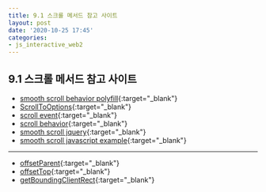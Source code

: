```yaml
---
title: 9.1 스크롤 메서드 참고 사이트
layout: post
date: '2020-10-25 17:45'
categories:
- js_interactive_web2
---
```


## 9.1 스크롤 메서드 참고 사이트

* [smooth scroll behavior polyfill](http://iamdustan.com/smoothscroll/){:target="_blank"}
* [ScrollToOptions](https://developer.mozilla.org/en-US/docs/Web/API/ScrollToOptions){:target="_blank"}
* [scroll event](https://developer.mozilla.org/ko/docs/Web/API/Document/scroll_event){:target="_blank"}
* [scroll behavior](https://developer.mozilla.org/en-US/docs/Web/CSS/scroll-behavior){:target="_blank"}
* [smooth scroll jquery](https://www.w3schools.com/howto/howto_css_smooth_scroll.asp#section1){:target="_blank"}
* [smooth scroll javascript example](https://embed.plnkr.co/plunk/29jeYo){:target="_blank"}

---

* [offsetParent](https://developer.mozilla.org/ko/docs/Web/API/HTMLElement/offsetParent){:target="_blank"}
* [offsetTop](https://developer.mozilla.org/en-US/docs/Web/API/HTMLElement/offsetTop){:target="_blank"}
* [getBoundingClientRect](https://developer.mozilla.org/en-US/docs/Web/API/Element/getBoundingClientRect){:target="_blank"}